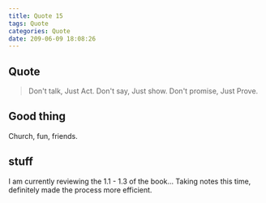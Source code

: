 ```yaml
---
title: Quote 15
tags: Quote
categories: Quote
date: 209-06-09 18:08:26
---
```


## Quote

> Don't talk,
Just Act.
Don't say,
Just show.
Don't promise,
Just Prove.

## Good thing

Church, fun, friends.

## stuff

I am currently reviewing the 1.1 - 1.3 of the book... Taking notes this time, definitely made the process more efficient.
